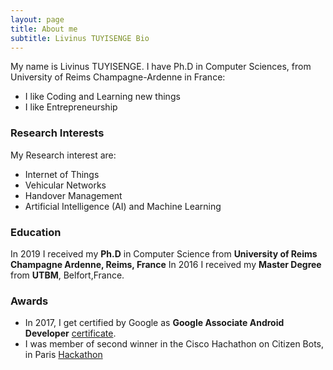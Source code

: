 ```yaml
---
layout: page
title: About me
subtitle: Livinus TUYISENGE Bio
---
```


My name is Livinus TUYISENGE. I have Ph.D in Computer Sciences, from University of Reims Champagne-Ardenne in France:

- I like Coding and Learning new things
- I like Entrepreneurship

### Research Interests
My Research interest are:

- Internet of Things
- Vehicular Networks
- Handover Management
- Artificial Intelligence (AI) and Machine Learning

### Education

In 2019 I received my **Ph.D** in Computer Science from **University of Reims Champagne Ardenne, Reims, France**
In 2016 I received my **Master Degree** from **UTBM**, Belfort,France.

### Awards
- In 2017, I get certified by Google as **Google Associate Android Developer** [certificate](http://bcert.me/ssnjicmh).
- I was member of second winner in the Cisco Hachathon on Citizen Bots, in Paris [Hackathon](https://www.youtube.com/watch?v=j78mH7DHVuc)

